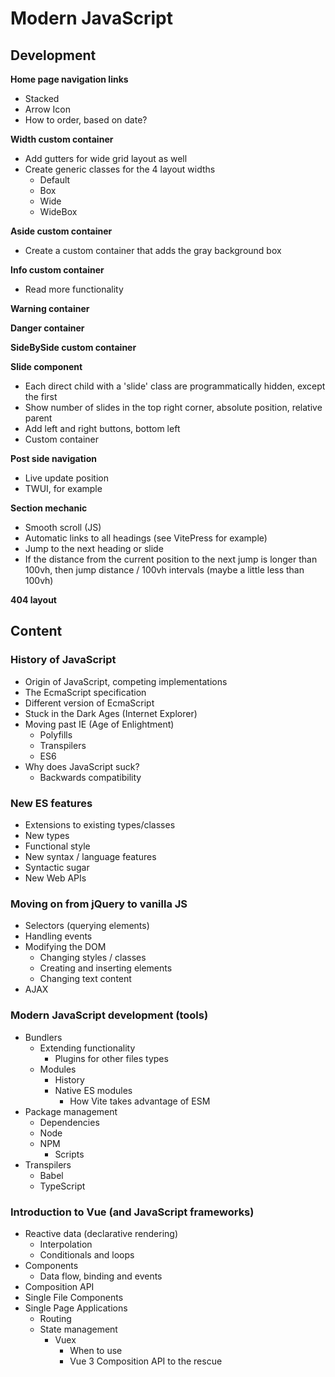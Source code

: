 # Modern JavaScript

## Development

**Home page navigation links**
- Stacked
- Arrow Icon
- How to order, based on date?

**Width custom container**
- Add gutters for wide grid layout as well
- Create generic classes for the 4 layout widths
  - Default
  - Box
  - Wide
  - WideBox

**Aside custom container**
- Create a custom container that adds the gray background box

**Info custom container**
- Read more functionality

**Warning container**

**Danger container**

**SideBySide custom container**

**Slide component**
- Each direct child with a 'slide' class are programmatically hidden, except the first
- Show number of slides in the top right corner, absolute position, relative parent
- Add left and right buttons, bottom left
- Custom container

**Post side navigation**
- Live update position
- TWUI, for example

**Section mechanic**
- Smooth scroll (JS)
- Automatic links to all headings (see VitePress for example)
- Jump to the next heading or slide
- If the distance from the current position to the next jump is longer than 100vh, then jump distance / 100vh intervals (maybe a little less than 100vh)

**404 layout**

## Content

### History of JavaScript
  - Origin of JavaScript, competing implementations
  - The EcmaScript specification
  - Different version of EcmaScript
  - Stuck in the Dark Ages (Internet Explorer)
  - Moving past IE (Age of Enlightment)
    - Polyfills
    - Transpilers
    - ES6
  - Why does JavaScript suck?
    - Backwards compatibility

### New ES features
  - Extensions to existing types/classes
  - New types
  - Functional style
  - New syntax / language features
  - Syntactic sugar
  - New Web APIs

### Moving on from jQuery to vanilla JS
  - Selectors (querying elements)
  - Handling events
  - Modifying the DOM
    - Changing styles / classes
    - Creating and inserting elements
    - Changing text content
  - AJAX

### Modern JavaScript development (tools)
  - Bundlers
    - Extending functionality
      - Plugins for other files types
    - Modules
      - History
      - Native ES modules
        - How Vite takes advantage of ESM
  - Package management
    - Dependencies
    - Node
    - NPM
      - Scripts
  - Transpilers
    - Babel
    - TypeScript

### Introduction to Vue (and JavaScript frameworks)
  - Reactive data (declarative rendering)
    - Interpolation
    - Conditionals and loops
  - Components
    - Data flow, binding and events
  - Composition API
  - Single File Components
  - Single Page Applications
    - Routing
    - State management
      - Vuex
        - When to use
        - Vue 3 Composition API to the rescue